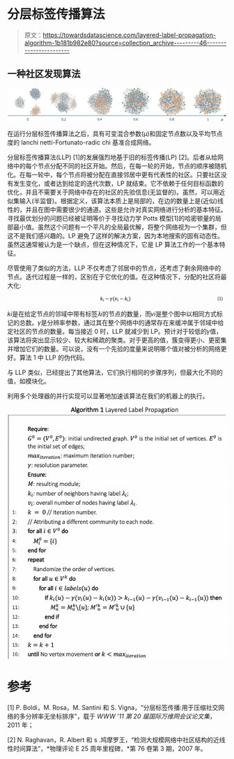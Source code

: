 # 分层标签传播算法

> 原文：<https://towardsdatascience.com/layered-label-propagation-algorithm-1b181b982e80?source=collection_archive---------46----------------------->

## 一种社区发现算法

![](img/92b6c9a5ab517b5a011020fbc0f593c0.png)

在运行分层标签传播算法之后，具有可变混合参数(μ)和固定节点数以及平均节点度的 lanchi netti-Fortunato-radic chi 基准合成网络。

分层标签传播算法(LLP) [1]的发展强烈地基于旧的标签传播(LP) [2]。后者从给网络中的每个节点分配不同的社区开始。然后，在每一轮的开始，节点的顺序被随机化。在每一轮中，每个节点将被分配在直接邻居中更有代表性的社区。只要社区没有发生变化，或者达到给定的迭代次数，LP 就结束。它不依赖于任何目标函数的优化，并且不需要关于网络中存在的社区的先验信息(无监督的)。虽然，可以用近似集输入(半监督)。根据定义，该算法本质上是局部的，在边的数量上是(近似)线性的，并且在图中需要很少的通道。这些是允许对真实网络进行分析的基本特征。寻找最优划分的问题已经被证明等价于寻找动力学 Potts 模型[1]的哈密顿量的局部最小值。虽然这个问题有一个平凡的全局最优解，将整个网络视为一个集群，但这不是我们感兴趣的。LP 避免了这样的解决方案，因为本地搜索的固有动态性。虽然这通常被认为是一个缺点，但在这种情况下，它是 LP 算法工作的一个基本特征。

尽管使用了类似的方法，LLP 不仅考虑了邻居中的节点，还考虑了剩余网络中的节点。迭代过程是一样的，区别在于它优化的值。在这种情况下，分配的社区将最大化:

![](img/13df5533568db3d4c65a260537bab672.png)

𝑘𝑖是在给定节点的邻域中带有标签𝜆𝑖的节点的数量，而𝑣𝑖是整个图中以相同方式标记的总数。𝛾是分辨率参数，通过其在整个网络中的通常存在来缓冲属于邻域中给定社区的节点的数量。每当接近 0 时，LLP 就减少到 LP。预计对于较低的𝛾值，该算法将突出显示较少、较大和稀疏的聚类。对于更高的值，簇变得更小、更密集并增加它们的数量。可以说，没有一个先验的度量来说明哪个值对被分析的网络更好。算法 1 中 LLP 的伪代码。

与 LLP 类似，已经提出了其他算法，它们执行相同的步骤序列，但最大化不同的值，如模块化。

利用多个处理器的并行实现可以显著地加速该算法在我们的机器上的执行。

![](img/181940b1294755c8555f1d167acd79f1.png)

# 参考

[1] P. Boldi，M. Rosa，M. Santini 和 S. Vigna，“分层标签传播:用于压缩社交网络的多分辨率无坐标排序”，载于 *WWW '11 第 20 届国际万维网会议论文集*，2011 年；

[2] N. Raghavan，R. Albert 和 s .鸠摩罗王，“检测大规模网络中社区结构的近线性时间算法”，*物理评论 E 25 周年里程碑，*第 76 卷第 3 期，2007 年。